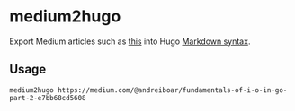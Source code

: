 # medium2hugo

Export Medium articles such as [this](https://medium.com/@andreiboar/fundamentals-of-i-o-in-go-part-2-e7bb68cd5608)
into Hugo [Markdown syntax](/example.md).

## Usage

```shell
medium2hugo https://medium.com/@andreiboar/fundamentals-of-i-o-in-go-part-2-e7bb68cd5608
```
